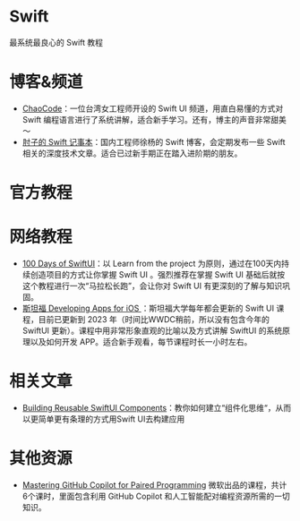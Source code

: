 # Swift
最系统最良心的 Swift 教程

# 博客&频道
- [ChaoCode](https://www.youtube.com/@ChaoCode/featured)：一位台湾女工程师开设的 Swift UI 频道，用直白易懂的方式对 Swift 编程语言进行了系统讲解，适合新手学习。还有，博主的声音非常甜美～
- [肘子的 Swift 记事本](https://fatbobman.com/zh/)：国内工程师徐杨的 Swift 博客，会定期发布一些 Swift 相关的深度技术文章。适合已过新手期正在踏入进阶期的朋友。

# 官方教程


# 网络教程
- [100 Days of SwiftUI](https://www.hackingwithswift.com/100/swiftui)：以 Learn from the project 为原则，通过在100天内持续创造项目的方式让你掌握 Swift UI 。强烈推荐在掌握 Swift UI 基础后就按这个教程进行一次“马拉松长跑”，会让你对 Swift UI 有更深刻的了解与知识巩固。
- [斯坦福 Developing Apps for iOS ](https://www.bilibili.com/video/BV1T84y1m7wv/?spm_id_from=333.337.search-card.all.click)：斯坦福大学每年都会更新的 Swift UI 课程，目前已更新到 2023 年（时间比WWDC稍前，所以没有包含今年的 SwiftUI 更新）。课程中用非常形象直观的比喻以及方式讲解 SwiftUI 的系统原理以及如何开发 APP。适合新手观看，每节课程时长一小时左右。


# 相关文章
- [Building Reusable SwiftUI Components](https://speakerdeck.com/peterfriese/building-reusable-swiftui-components-98b3272c-3056-44ad-879c-2780c1f89e2d)：教你如何建立“组件化思维“，从而以更简单更有条理的方式用Swift UI去构建应用


# 其他资源
- [Mastering GitHub Copilot for Paired Programming](https://github.com/microsoft/Mastering-GitHub-Copilot-for-Paired-Programming) 微软出品的课程，共计6个课时，里面包含利用 GitHub Copilot 和人工智能配对编程资源所需的一切知识。
